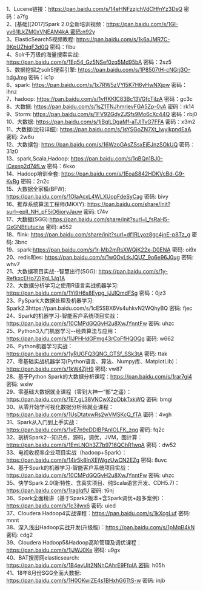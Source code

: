 1、Lucene链接：https://pan.baidu.com/s/14eHNFzzjchVdCHfnYz3DsQ 密码：a7fg  
2、[基础][2017]Spark 2.0全新培训视频：https://pan.baidu.com/s/1GI-yv61ILkZM0xVNEAM4kA 密码:n92y  
3、ElasticSearch5视频教程: https://pan.baidu.com/s/1k6aJMR7C-9KpUZhiqF3d0Q 密码：fibu  
4、Solr千万级的海量搜索实战: https://pan.baidu.com/s/1Eq54_Gz5NSef0zq5Md95bA 密码：2sz5  
5、数据挖掘之solr5搜索引擎: https://pan.baidu.com/s/1P8507tH-cNGrj3O-hdgJmg 密码：ic1p  
6、spark: https://pan.baidu.com/s/1x7RW5zVYl5K7H6yHwNXjpw 密码：ihnz  
7、hadoop: https://pan.baidu.com/s/1vffKKIC83Bc13VGfcTjlzA 密码：gc3c  
8、大数据: https://pan.baidu.com/s/1sZ1TNJhmrievFGA5Zp-0vA 密码：rk14  
9、Storm: https://pan.baidu.com/s/1FV92GdyZJSfs9Mo6cXc44Q 密码：rbj0  
10、大数据: https://pan.baidu.com/s/1jBglLDgaMf-aTJlTvG7FFA 密码：x3m2  
11、大数据(比较详细): https://pan.baidu.com/s/1sYSGoZN7Xt_lwylkpndEaA 密码: 2w6u  
12、大数据包: https://pan.baidu.com/s/16WzoGAsZSsxEjEJnzSOkUQ 密码：31z0  
13、spark,Scala,Hadoop: https://pan.baidu.com/s/1qBQn1BJ0-lCexep2d74fLw 密码：6kxo  
14、Hadoop培训全套: https://pan.baidu.com/s/1EoaS842HDKVcBd-G9-KvRg 密码：2n2c  
15、大数据全家桶(BFW): https://pan.baidu.com/s/1OIaAcxL4WLXUopFdeSyCag 密码: bivy  
16、推荐系统算法工程师(MKXY): https://pan.baidu.com/share/init?surl=eplI_NH_pF5iO6joryJauw 密码: t74v  
17、大数据(SGG):https://pan.baidu.com/share/init?surl=l_fsRaH5-GxGNBtlutuciw 密码: a552  
18、flink: https://pan.baidu.com/share/init?surl=df1RLyoz8gc4jnE-p8Tz_g 密码: 3bnc  
19、spark:https://pan.baidu.com/s/1r-Mb2mRsXWQjK22x-D0ENA 密码: oi9x  
20、redis和es: https://pan.baidu.com/s/1w0OvLtkJQUZ_9o6e96J0ug 密码: whv7  
21、大数据项目实战--智慧出行(SGG): https://pan.baidu.com/s/1y-RefkxcEHo7ZjRgL1Jq1A  
22、大数据分析学习之使用R语言实战机器学习: https://pan.baidu.com/s/1Yi9H6s8Eypg_jJJlQmdFSg  密码：0jz3  
23、PySpark大数据处理及机器学习: Spark2.3https://pan.baidu.com/s/1cE5SBX6Vs4uhkvN2WQhyBQ  密码: fjec  
24、Spark的机器学习-智能客户系统项目实战：https://pan.baidu.com/s/10CMPdGQGvH2u8XwJYnntFw 密码: uhzc  
25、Python3入门机器学习--经典算法与应用：https://pan.baidu.com/s/1lJPHHdGPmg43rCoFfHQOQg 密码: w662  
26、Python机器学习实战：https://pan.baidu.com/s/1yRUGFQ3QNG_GTSf_SSk3tA 密码: ttak  
27、零基础实战机器学习(Python语言、算法、Numpy库、MatplotLib)：https://pan.baidu.com/s/1kW4ZjH9 密码: vw87  
28、基于Python Spark的大数据分析课程：https://pan.baidu.com/s/1rar7gi4 密码: wxiw  
29、零基础大数据就业课程（零到大神一“部”之遥）：https://pan.baidu.com/s/1E7_gL38VNCwX2pDbkTxkWQ 密码: bmgi  
30、从零开始学可视化数据分析师就业课程：https://pan.baidu.com/s/1UsDtatxwRs2wVMSKcQ_fTA 密码：4vgh  
31、Spark从入门到上手实战：https://pan.baidu.com/s/1vE7n9eDDIBPAnIOLFK_zqg 密码: fq2c  
32、剖析Spark2--知识点，源码，调优，JVM，图计算：https://pan.baidu.com/s/1EmLNOh3Z7b9716QChR1wqA 密码：dw52  
33、电视收视率企业项目实战（hadoop+Spark）：https://pan.baidu.com/s/14ir5k8InXEjWgzUwCN2EZg 密码: 8uvc  
34、基于Spark的机器学习-智能客户系统项目实战：https://pan.baidu.com/s/10CMPdGQGvH2u8XwJYnntFw 密码: uhzc  
35、快学Spark 2.0(新特性、含真实项目、纯Scala语言开发、CDH5.7)：https://pan.baidu.com/s/1ragIqfU 密码: t6nj  
36、Spark全面精讲（基于Spark2版本+含Spark调优+超多案例）：https://pan.baidu.com/s/1c3ilwx6 密码: uied  
37、Cloudera Hadoop4实战课程：https://pan.baidu.com/s/1kXcgLuf  密码: mnnt  
38、深入浅出Hadoop实战开发(升级版)：https://pan.baidu.com/s/1pMqB4kN 密码: cdg2  
39、Cloudera Hadoop5&Hadoop高阶管理及调优课程：https://pan.baidu.com/s/1jJWJ0Ke 密码: u9gx  
40、BAT搜房网elasticsearch: https://pan.baidu.com/s/1B4evUit2NNhCAhrE9FfqIA 密码: h05h  
41、18年8月份SGG全面大数据: https://pan.baidu.com/s/1H0OKwiZE4s1BHxhG6TtS-w 密码: injb  
